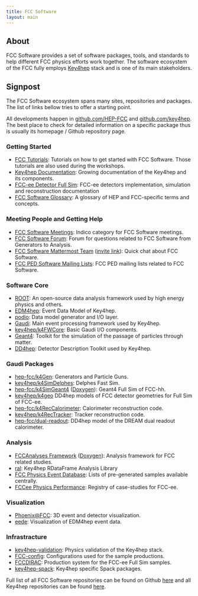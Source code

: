 ```yaml
---
title: FCC Software
layout: main
---
```


## About

FCC Software provides a set of software packages, tools, and standards to help
different FCC physics efforts work together. The software ecosystem of the FCC
fully employs <a href="https://key4hep.github.io/key4hep-doc/">Key4hep</a>
stack and is one of its main stakeholders.


## Signpost

The FCC Software ecosystem spans many sites, repositories and packages. The
list of links bellow tries to offer a starting point.

All developments happen in
[github.com/HEP-FCC](https://github.com/HEP-FCC">github.com/HEP-FCC) and
[github.com/key4hep](https://github.com/key4hep">github.com/key4hep).
The best place to check for detailed information on a specific package thus is
  usually its homepage / Github repository page.


### Getting Started

* [FCC Tutorials](https://hep-fcc.github.io/fcc-tutorials/): Tutorials on how to
    get started with FCC Software. Those tutorials are also used during the
    workshops.
* [Key4hep Documentation](https://cern.ch/key4hep/): Growing documentation of
    the Key4hep and its components.
* [FCC-ee Detector Full Sim](https://fcc-ee-detector-full-sim.docs.cern.ch/):
    FCC-ee detectors implementation, simulation and reconstruction documentation
* [FCC Software Glossary](https://hep-fcc.github.io/glossary/): A glossary of HEP and FCC-specific terms and concepts.


### Meeting People and Getting Help

* [FCC Software Meetings](https://indico.cern.ch/category/5666): Indico category
    for FCC Software meetings.
* [FCC Software Forum](https://fccsw-forum.web.cern.ch/): Forum for questions
    related to FCC Software from Generators to Analysis.
* [FCC Software Mattermost Team](https://mattermost.web.cern.ch/fccsw/)
    ([invite link](https://mattermost.web.cern.ch/signup_user_complete/?id=ea9j3u7pb3refrx4y57d8qhw9y&md=link&sbr=su)):
    Quick chat about FCC Software.
* [FCC PED Software Mailing Lists](https://groups.cern.ch/Pages/GroupSearch.aspx?k=FCC-PED-SoftwareAndComputing*):
    FCC PED mailing lists related to FCC Software.


### Software Core

* [ROOT](https://root.cern/): An open-source data analysis framework used by
    high energy physics and others.
* [EDM4hep](https://edm4hep.web.cern.ch/): Event Data Model of Key4hep.
* [podio](https://github.com/AIDASoft/podio): Data model generator and I/O
    layer.
* [Gaudi](https://gaudi.web.cern.ch/gaudi/): Main event processing framework
    used by Key4hep.
* [key4hep/k4FWCore](https://github.com/key4hep/k4FWCore): Basic Gaudi I/O
    components.
* [Geant4](https://geant4.web.cern.ch/): Toolkit for the simulation of the
    passage of particles through matter.
* [DD4hep](https://dd4hep.web.cern.ch/): Detector Description Toolkit used by
    Key4hep.


### Gaudi Packages

* [hep-fcc/k4Gen](https://github.com/hep-fcc/k4gen): Generators and Particle
    Guns.
* [key4hep/k4SimDelphes](https://github.com/key4hep/k4SimDelphes): Delphes Fast
    Sim.
* [hep-fcc/k4SimGeant4](https://github.com/hep-fcc/k4SimGeant4)
    ([Doxygen](https://hep-fcc.github.io/k4SimGeant4/)): Geant4 Full Sim of
    FCC-hh.
* [key4hep/k4geo](https://github.com/key4hep/k4geo) DD4hep models of FCC
    detector geometries for Full Sim of FCC-ee.
* [hep-fcc/k4RecCalorimeter](https://github.com/hep-fcc/k4RecCalorimeter):
    Calorimeter reconstruction code.
* [key4hep/k4RecTracker](https://github.com/key4hep/k4RecTracker): Tracker
    reconstruction code.
* [hep-fcc/dual-readout](https://github.com/hep-fcc/dual-readout): DD4hep model
    of the DREAM dual readout calorimeter.


### Analysis

* [FCCAnalyses Framework](https://hep-fcc.github.io/FCCAnalyses/)
    ([Doxygen](https://hep-fcc.github.io/FCCAnalyses/doc/latest/)): Analysis
    framework for FCC related studies.
* [ral](https://github.com/HEP-FCC/ral): Key4hep RDataFrame Analysis Library
* [FCC Physics Event Database](https://fcc-physics-events.web.cern.ch/): Lists
    of pre-generated samples available centrally.
* [FCCee Physics Performance](https://hep-fcc.github.io/FCCeePhysicsPerformance/):
    Registry of case-studies for FCC-ee.


### Visualization

* [Phoenix@FCC](https://fccsw.web.cern.ch/fccsw/phoenix/): 3D event and detector
    visualization.
* [eede](https://key4hep.github.io/eede/release/): Visualization of EDM4hep
    event data.


### Infrastracture

* [key4hep-validation](https://key4hep-validation.web.cern.ch/): Physics
    validation of the Key4hep stack.
* [FCC-config](https://github.com/HEP-FCC/FCC-config): Configurations used for
    the sample productions.
* [FCCDIRAC](https://github.com/HEP-FCC/FCCDIRAC): Production system for the
    FCC-ee Full Sim samples.
* [key4hep-spack](https://github.com/key4hep/key4hep-spack): Key4hep specific
    Spack packages.


Full list of all FCC Software repositories can be found on Github
[here](https://github.com/hep-fcc) and all Key4hep repositories can be found
[here](https://github.com/key4hep).
